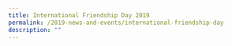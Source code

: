 ```yaml
---
title: International Friendship Day 2019
permalink: /2019-news-and-events/international-friendship-day
description: ""
---
```

